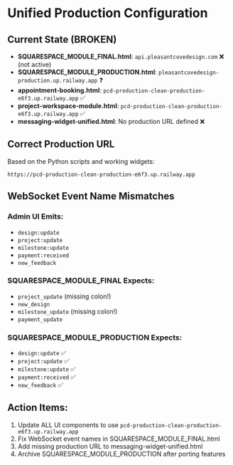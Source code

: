 # Unified Production Configuration

## Current State (BROKEN)
- **SQUARESPACE_MODULE_FINAL.html**: `api.pleasantcovedesign.com` ❌ (not active)
- **SQUARESPACE_MODULE_PRODUCTION.html**: `pleasantcovedesign-production.up.railway.app` ❓
- **appointment-booking.html**: `pcd-production-clean-production-e6f3.up.railway.app` ✅
- **project-workspace-module.html**: `pcd-production-clean-production-e6f3.up.railway.app` ✅
- **messaging-widget-unified.html**: No production URL defined ❌

## Correct Production URL
Based on the Python scripts and working widgets:
```
https://pcd-production-clean-production-e6f3.up.railway.app
```

## WebSocket Event Name Mismatches

### Admin UI Emits:
- `design:update`
- `project:update` 
- `milestone:update`
- `payment:received`
- `new_feedback`

### SQUARESPACE_MODULE_FINAL Expects:
- `project_update` (missing colon!)
- `new_design`
- `milestone_update` (missing colon!)
- `payment_update`

### SQUARESPACE_MODULE_PRODUCTION Expects:
- `design:update` ✅
- `project:update` ✅
- `milestone:update` ✅ 
- `payment:received` ✅
- `new_feedback` ✅

## Action Items:
1. Update ALL UI components to use `pcd-production-clean-production-e6f3.up.railway.app`
2. Fix WebSocket event names in SQUARESPACE_MODULE_FINAL.html
3. Add missing production URL to messaging-widget-unified.html
4. Archive SQUARESPACE_MODULE_PRODUCTION after porting features
